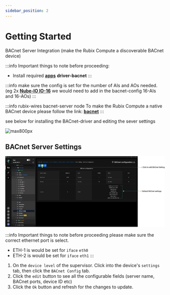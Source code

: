 ```yaml
---
sidebar_position: 2
---
```


# Getting Started

BACnet Server Integration (make the Rubix Compute a discoverable BACnet device)

:::info Important things to note before proceeding:
* Install required **[apps](../../../setup/apps.md)** **driver-bacnet**
:::


:::info
make sure the config is set for the number of AIs and AOs needed. (eg 2x **[Nube-IO IO-16](../../../../hardware/controllers/io-controllers/IO-16/overview.md)** we would need to add in the bacnet-config
16-AIs and 16-AOs)
:::


:::info rubix-wires bacnet-server node
To make the Rubix Compute a native BACnet device please follow the link: **[bacnet](../../../wires/bacnet.md)** 
:::

see below for installing the BACnet-driver and editing the sever settings

![max800px](img/bacnet-config.gif)

## BACnet Server Settings

![config.png](img/config.png)


:::info Important things to note before proceeding
please make sure the correct ethernet port is select.
* ETH-1 is would be set for `iface` `eth0`
* ETH-2 is would be set for `iface` `eth1`
:::

1. On the `device level` of the supervisor. Click into the device's `settings` tab, then click the `BACnet Config` tab.
2. Click the `edit` button to see all the configurable fields (server name, BACnet ports, device ID etc)
3. Click the `Ok` button and refresh for the changes to update. 